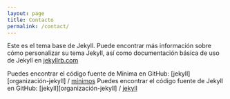 ```yaml
---
layout: page
title: Contacto
permalink: /contact/
---
```


Este es el tema base de Jekyll. Puede encontrar más información sobre cómo personalizar su tema Jekyll, así como documentación básica de uso de Jekyll en [jekyllrb.com](https://jekyllrb.com/)

Puedes encontrar el código fuente de Minima en GitHub:
[jekyll][organización-jekyll] /
[mínimos](https://github.com/jekyll/minima)
Puedes encontrar el código fuente de Jekyll en GitHub:
[jekyll][organización-jekyll] /
[jekyll](https://github.com/jekyll/jekyll)